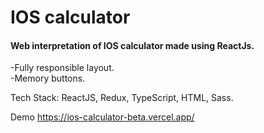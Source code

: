 # IOS calculator
#### Web interpretation of IOS calculator made using ReactJs.

-Fully responsible layout.  
-Memory buttons.

Tech Stack: ReactJS, Redux, TypeScript, HTML, Sass.

Demo https://ios-calculator-beta.vercel.app/
